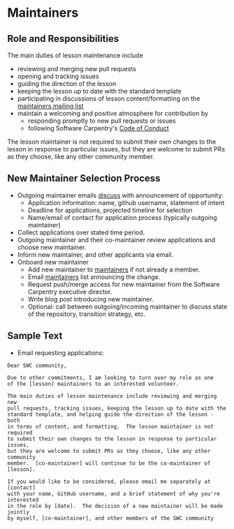 # Maintainers

## Role and Responsibilities

The main duties of lesson maintenance include 

* reviewing and merging new pull requests
* opening and tracking issues
* guiding the direction of the lesson
* keeping the lesson up to date with the standard template
* participating in discussions of lesson content/formatting on the [maintainers mailing list][maintainers]
* maintain a welcoming and positive atmosphere for contribution by 
	* responding promptly to new pull requests or issues
	* following Software Carpentry's [Code of Conduct][CoC]

The lesson maintainer is not required 
to submit their own changes to the lesson in response to particular issues, 
but they are welcome to submit PRs as they choose, like any other community 
member.  

## New Maintainer Selection Process

* Outgoing maintainer emails [discuss][] with announcement of opportunity: 
	* Application information: name, github username, statement of intent
	* Deadline for applications, projected timeline for selection
	* Name/email of contact for application process (typically outgoing maintainer)
* Collect applications over stated time period.  
* Outgoing maintainer and their co-maintainer review applications and choose new maintainer. 
* Inform new maintainer, and other applicants via email. 
* Onboard new maintainer
	* Add new maintainer to [maintainers][] if not already a member.
	* Email [maintainers][] list announcing the change. 
	* Request push/merge access for new maintainer from the Software Carpentry executive director.  
	* Write blog post introducing new maintainer.  
	* Optional: call between outgoing/incoming maintainer to discuss state of the 
	repository, transition strategy, etc. 

## Sample Text

* Email requesting applications: 

~~~
Dear SWC community,

Due to other commitments, I am looking to turn over my role as one 
of the [lesson] maintainers to an interested volunteer.  

The main duties of lesson maintenance include reviewing and merging new 
pull requests, tracking issues, keeping the lesson up to date with the 
standard template, and helping guide the direction of the lesson - both 
in terms of content, and formatting.  The lesson maintainer is not required 
to submit their own changes to the lesson in response to particular issues, 
but they are welcome to submit PRs as they choose, like any other community 
member.  [co-maintainer] will continue to be the co-maintainer of [lesson].  

If you would like to be considered, please email me separately at [contact] 
with your name, GitHub username, and a brief statement of why you're interested 
in the role by [date].  The decision of a new maintainer will be made jointly 
by myself, [co-maintainer], and other members of the SWC community 
~~~

[maintainers]: http://lists.software-carpentry.org/mailman/listinfo/maintainers_lists.software-carpentry.org
[CoC]: http://software-carpentry.org/conduct/
[discuss]: http://lists.software-carpentry.org/mailman/listinfo/discuss_lists.software-carpentry.org
